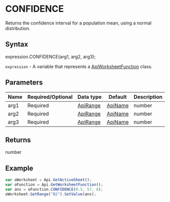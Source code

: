 # CONFIDENCE

Returns the confidence interval for a population mean, using a normal distribution.

## Syntax

expression.CONFIDENCE(arg1, arg2, arg3);

`expression` - A variable that represents a [ApiWorksheetFunction](../ApiWorksheetFunction.md) class.

## Parameters

| **Name** | **Required/Optional** | **Data type** | **Default** | **Description** |
| ------------- | ------------- | ------------- | ------------- | ------------- |
| arg1 | Required | [ApiRange](../../ApiRange/ApiRange.md) | [ApiName](../../ApiName/ApiName.md) | number |  | The significance level used to compute the confidence level, a number greater than 0 and less than 1. |
| arg2 | Required | [ApiRange](../../ApiRange/ApiRange.md) | [ApiName](../../ApiName/ApiName.md) | number |  | The population standard deviation for the data range and is assumed to be known. This value must be greater than 0. |
| arg3 | Required | [ApiRange](../../ApiRange/ApiRange.md) | [ApiName](../../ApiName/ApiName.md) | number |  | The sample size. |

## Returns

number

## Example



```javascript
var oWorksheet = Api.GetActiveSheet();
var oFunction = Api.GetWorksheetFunction();
var ans = oFunction.CONFIDENCE(0.5, 57, 8);
oWorksheet.GetRange("B2").SetValue(ans);
```
